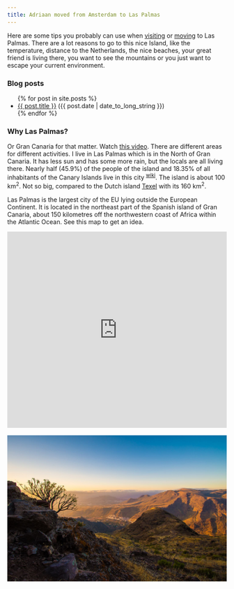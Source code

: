 ```yaml
---
title: Adriaan moved from Amsterdam to Las Palmas
---
```


Here are some tips you probably can use when [visiting](/visitors) or [moving](/movers) to Las Palmas.
There are a lot reasons to go to this nice Island, like the temperature, distance to the Netherlands, the nice beaches, your great friend is living there, you want to see the mountains or you just want to escape your current environment.

### Blog posts

<ul>
  {% for post in site.posts %}
    <li>
      <a href="{{ post.url }}">{{ post.title }}</a> ({{ post.date | date_to_long_string }})
    </li>
  {% endfor %}
</ul>


### Why Las Palmas?

Or Gran Canaria for that matter. Watch <a href="https://www.youtube.com/watch?v=3-IT-LJvAPA" target="_blank">this video</a>.
There are different areas for different activities. I live in Las Palmas which is in the North of Gran Canaria.
It has less sun and has some more rain, but the locals are all living there. Nearly half (45.9%) of the people of the island and 18.35% of all inhabitants of the Canary Islands live in this city <sup>[wiki](https://en.wikipedia.org/wiki/Las_Palmas)</sup>.
The island is about 100 km<sup>2</sup>. Not so big, compared to the Dutch island [Texel](https://en.wikipedia.org/wiki/Texel) with its 160 km<sup>2</sup>.

Las Palmas is the largest city of the EU lying outside the European Continent. It is located in the northeast part of the Spanish island of Gran Canaria, about 150 kilometres off the northwestern coast of Africa within the Atlantic Ocean. See this map to get an idea.

<iframe class="border" src="https://www.google.com/maps/embed?pb=!1m18!1m12!1m3!1d451096.17856407067!2d-15.877301584959964!3d27.95750067718394!2m3!1f0!2f0!3f0!3m2!1i1024!2i768!4f13.1!3m3!1m2!1s0xc40855504bf07c1%3A0x2ec916c8a5acdb16!2sGran+Canaria%2C+Spanje!5e0!3m2!1snl!2snl!4v1453390604150" width="100%" height="450" frameborder="0" allowfullscreen></iframe>

![Mountains of Gran Canaria](/images/mountains.jpg)
